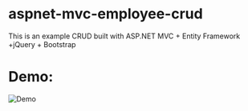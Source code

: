 # aspnet-mvc-employee-crud
This is an example CRUD built with ASP.NET MVC + Entity Framework +jQuery + Bootstrap

# Demo:

![Demo](/screenshot/screenshot.jpg?raw=true "Demo")
